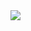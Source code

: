 <img src="https://img.shields.io/badge/swagger-clojure?style=for-the-badge&logo=swagger&logoColor=white">
